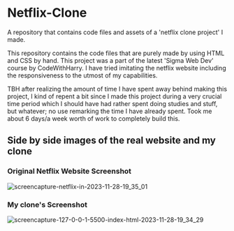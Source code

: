 # Netflix-Clone

A repository that contains code files and assets of a 'netflix clone project' I made.

This repository contains the code files that are purely made by using HTML and CSS by hand. This project was a part of the latest 'Sigma Web Dev' course by CodeWithHarry. I have tried imitating the netflix website including the responsiveness to the utmost of my capabilities.

TBH after realizing the amount of time I have spent away behind making this project, I kind of repent a bit since I made this project during a very crucial time period which I should have had rather spent doing studies and stuff, but whatever; no use remarking the time I have already spent. Took me about 6 days/a week worth of work to completely build this.

## Side by side images of the real website and my clone

### Original Netflix Website Screenshot

![screencapture-netflix-in-2023-11-28-19_35_01](https://i.imgur.com/0Q7LugR.png)

### My clone's Screenshot

![screencapture-127-0-0-1-5500-index-html-2023-11-28-19_34_29](https://i.imgur.com/973VhaW.png)

